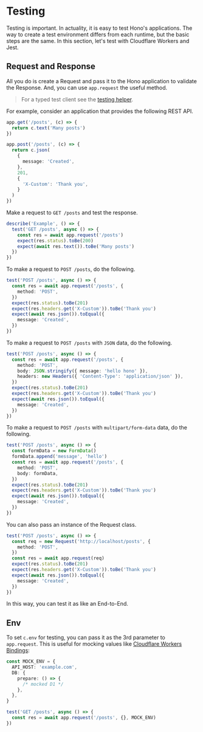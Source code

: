 # Testing

Testing is important.
In actuality, it is easy to test Hono's applications.
The way to create a test environment differs from each runtime, but the basic steps are the same.
In this section, let's test with Cloudflare Workers and Jest.

## Request and Response

All you do is create a Request and pass it to the Hono application to validate the Response.
And, you can use `app.request` the useful method.

> For a typed test client see the [testing helper](/docs/helpers/testing).

For example, consider an application that provides the following REST API.

```ts
app.get('/posts', (c) => {
  return c.text('Many posts')
})

app.post('/posts', (c) => {
  return c.json(
    {
      message: 'Created',
    },
    201,
    {
      'X-Custom': 'Thank you',
    }
  )
})
```

Make a request to `GET /posts` and test the response.

```ts
describe('Example', () => {
  test('GET /posts', async () => {
    const res = await app.request('/posts')
    expect(res.status).toBe(200)
    expect(await res.text()).toBe('Many posts')
  })
})
```

To make a request to `POST /posts`, do the following.

```ts
test('POST /posts', async () => {
  const res = await app.request('/posts', {
    method: 'POST',
  })
  expect(res.status).toBe(201)
  expect(res.headers.get('X-Custom')).toBe('Thank you')
  expect(await res.json()).toEqual({
    message: 'Created',
  })
})
```

To make a request to `POST /posts` with `JSON` data, do the following.

```ts
test('POST /posts', async () => {
  const res = await app.request('/posts', {
    method: 'POST',
    body: JSON.stringify({ message: 'hello hono' }),
    headers: new Headers({ 'Content-Type': 'application/json' }),
  })
  expect(res.status).toBe(201)
  expect(res.headers.get('X-Custom')).toBe('Thank you')
  expect(await res.json()).toEqual({
    message: 'Created',
  })
})
```

To make a request to `POST /posts` with `multipart/form-data` data, do the following.

```ts
test('POST /posts', async () => {
  const formData = new FormData()
  formData.append('message', 'hello')
  const res = await app.request('/posts', {
    method: 'POST',
    body: formData,
  })
  expect(res.status).toBe(201)
  expect(res.headers.get('X-Custom')).toBe('Thank you')
  expect(await res.json()).toEqual({
    message: 'Created',
  })
})
```

You can also pass an instance of the Request class.

```ts
test('POST /posts', async () => {
  const req = new Request('http://localhost/posts', {
    method: 'POST',
  })
  const res = await app.request(req)
  expect(res.status).toBe(201)
  expect(res.headers.get('X-Custom')).toBe('Thank you')
  expect(await res.json()).toEqual({
    message: 'Created',
  })
})
```

In this way, you can test it as like an End-to-End.

## Env

To set `c.env` for testing, you can pass it as the 3rd parameter to `app.request`. This is useful for mocking values like [Cloudflare Workers Bindings](https://hono.dev/getting-started/cloudflare-workers#bindings):

```ts
const MOCK_ENV = {
  API_HOST: 'example.com',
  DB: {
    prepare: () => {
      /* mocked D1 */
    },
  },
}

test('GET /posts', async () => {
  const res = await app.request('/posts', {}, MOCK_ENV)
})
```
